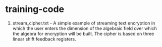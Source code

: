 # training-code
1) stream_cipher.txt - A simple example of streaming text encryption in which
the user enters the dimension of the algebraic field over which the algebra for encryption will be built. The cipher is based on three linear shift feedback registers.
